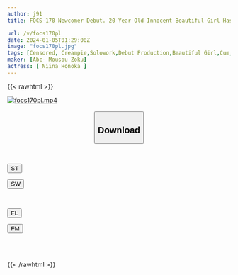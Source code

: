 ```yaml
---
author: j91
title: FOCS-170 Newcomer Debut. 20 Year Old Innocent Beautiful Girl Has Sex Less Than 10 Times. First Creampie X First Bukkake X First Cum Swallowing While Being Extremely Nervous. Honoka Nina

url: /v/focs170pl
date: 2024-01-05T01:29:00Z
image: "focs170pl.jpg"
tags: [Censored, Creampie,Solowork,Debut Production,Beautiful Girl,Cum,Bukkake	]
maker: [Abc- Mousou Zoku]
actress: [ Niina Honoka ]
---
```



{{< rawhtml >}}

<div class="video" data-videoid="vB1WAXj8ooCb41">
    <a href="javascript:;">
        <img src="/v/focs170pl/focs170pl.jpg" width="WIDTH" height="HEIGHT" alt="focs170pl.mp4" loading="lazy">
    </a>
</div>

<script type="text/javascript" src="https://j91.asia/asset/on-demand-st.js"></script>

<br>
  <link rel="stylesheet" href="https://j91.asia/asset/bs5.css">
  
  <center>
  <button class="btn btn-primary" type="button" data-bs-toggle="collapse" data-bs-target=".multi-collapse" aria-expanded="false" aria-controls="multiCollapseExample1 multiCollapseExample2"><h2>Download</h2></button></center>
</p>
<div class="row">
  <div class="col">
    <div class="collapse multi-collapse" id="multiCollapseExample1">
      <div class="card card-body">
	      	      <br>
<div class="buttons">  
<p><a href="https://streamtape.to/v/vB1WAXj8ooCb41" target="_blank"><button class="btn-hover color-3"><i class="fa fa-download"></i> ST</button></a></p>
<p><a href="https://flaswish.com/00kiskioqttf" target="_blank"><button class="btn-hover color-2"><i class="fa fa-download"></i> SW</button></a></p></div>
    </div>
  </div>
</div>
  <div class="col">
    <div class="collapse multi-collapse" id="multiCollapseExample2">
      <div class="card card-body">
	      <br>
<div class="buttons">
<p><a href="https://filelions.site/f/tdkbg6qerid5" target="_blank"><button class="btn-hover color-9"><i class="fa fa-download"></i> FL</button></a></p>
<p><a href="https://filemoon.sx/d/flvv7rsl5utl" target="_blank"><button class="btn-hover color-8"><i class="fa fa-download"></i> FM</button></a></p></div>
<br><br>
      </div>
    </div>
  </div>
</div>

{{< /rawhtml >}}